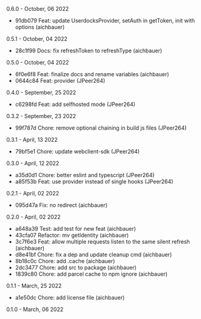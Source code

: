 0.6.0 - October, 06 2022

* 91db079 Feat: update UserdocksProvider, setAuth in getToken, init with options (aichbauer)

0.5.1 - October, 04 2022

* 28c1f99 Docs: fix refreshToken to refreshType (aichbauer)

0.5.0 - October, 04 2022

* 6f0e6f8 Feat: finalize docs and rename variables (aichbauer)
* 0644c84 Feat: provider (JPeer264)

0.4.0 - September, 25 2022

* c6298fd Feat: add selfhosted mode (JPeer264)

0.3.2 - September, 23 2022

* 99f787d Chore: remove optional chaining in build js files (JPeer264)

0.3.1 - April, 13 2022

* 79bf5e1 Chore: update webclient-sdk (JPeer264)

0.3.0 - April, 12 2022

* a35d0d1 Chore: better eslint and typescript (JPeer264)
* a85f53b Feat: use provider instead of single hooks (JPeer264)

0.2.1 - April, 02 2022

* 095d47a Fix: no redirect (aichbauer)

0.2.0 - April, 02 2022

* a648a39 Test: add test for new feat (aichbauer)
* 43cfa07 Refactor: mv getIdentity (aichbauer)
* 3c7f6e3 Feat: allow multiple requests listen to the same silent refresh (aichbauer)
* d8e41bf Chore: fix a dep and update cleanup cmd (aichbauer)
* 8b18c0c Chore: add .cache (aichbauer)
* 2dc3477 Chore: add src to package (aichbauer)
* 1839c80 Chore: add parcel cache to npm ignore (aichbauer)

0.1.1 - March, 25 2022

* a1e50dc Chore: add license file (aichbauer)

0.1.0 - March, 06 2022

